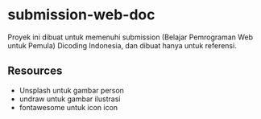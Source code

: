 # submission-web-doc

Proyek ini dibuat untuk memenuhi submission (Belajar Pemrograman Web untuk Pemula) Dicoding Indonesia, dan dibuat hanya untuk referensi.

## Resources
- Unsplash untuk gambar person
- undraw untuk gambar ilustrasi
- fontawesome untuk icon icon

